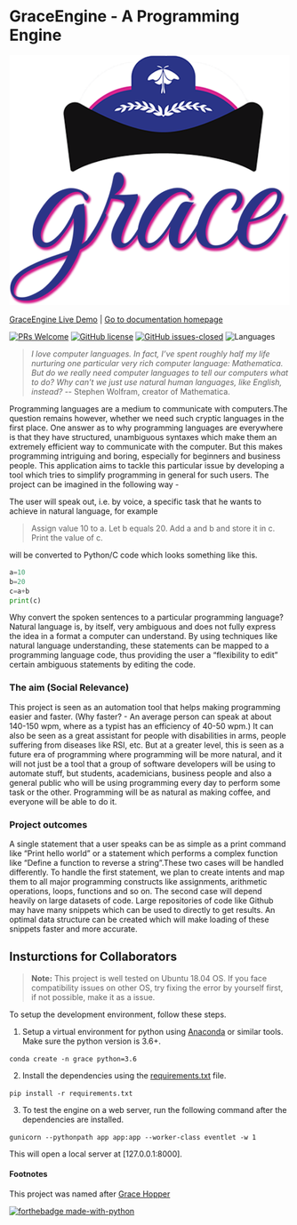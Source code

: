 # GraceEngine - A Programming Engine

![Grace Engine](Logo.png)

[GraceEngine Live Demo](http://grace-nlp.herokuapp.com) | [Go to documentation homepage](https://kb-studios.github.io/programming-engine/)

[![PRs Welcome](https://img.shields.io/badge/PRs-welcome-brightgreen.svg?style=flat-square)](http://makeapullrequest.com)
[![GitHub license](https://img.shields.io/github/license/kb-studios/GraceEngine.svg)](https://github.com/kb-studios/GraceEngine/blob/master/LICENSE)
[![GitHub issues-closed](https://img.shields.io/github/issues-closed/kb-studios/GraceEngine.svg)](https://github.com/kb-studios/GraceEngine/issues?q=is%3Aissue+is%3Aclosed)
![Languages](https://img.shields.io/github/languages/count/kb-studios/GraceEngine.svg?style=flat)

> *I love computer languages. In fact, I’ve spent roughly half my life nurturing one particular very rich computer language: Mathematica. But do we really need computer languages to tell our computers what to do? Why can’t we just use natural human languages, like English, instead?*
> -- Stephen Wolfram, creator of Mathematica.

Programming languages are a medium to communicate with computers.The question remains however, whether we need such cryptic languages in the first place. One answer as to why programming languages are everywhere is that they have structured, unambiguous syntaxes which make them an extremely efficient way to communicate with the computer. But this makes programming intriguing and boring, especially for beginners and business people. This application aims to tackle this particular issue by developing a tool which tries to simplify programming in general for such users. The project can be imagined in the following way - 

The user will speak out, i.e. by voice, a specific task that he wants to achieve in natural language, for example

> Assign value 10 to a. Let b equals 20. Add a and b and store it in c. Print the value of c.

will be converted to Python/C code which looks something like this. 

```python
a=10
b=20
c=a+b
print(c)
```

Why convert the spoken sentences to a particular programming language? Natural language is, by itself, very ambiguous and does not fully express the idea in a format a computer can understand. By using techniques like natural language understanding, these statements can be mapped to a programming language code, thus providing the user a “flexibility to edit” certain ambiguous statements by editing the code.

### The aim (Social Relevance)
This project is seen as an automation tool that helps making programming easier and faster. (Why faster? - An average person can speak at about 140-150 wpm, where as a typist has an efficiency of 40-50 wpm.) It can also be seen as a great assistant for people with disabilities in arms, people suffering from diseases like RSI, etc. But at a greater level, this is seen as a future era of programming where programming will be more natural, and it will not just be a tool that a group of software developers will be using to automate stuff, but students, academicians, business people and also a general public who will be using programming every day to perform some task or the other. Programming will be as natural as making coffee, and everyone will be able to do it.


### Project outcomes
A single statement that a user speaks can be as simple as a print command like “Print hello world” or a statement which performs a complex function like “Define a function to reverse a string”.These two cases will be handled differently. To handle the first statement, we plan to create intents and map them to all major programming constructs like assignments, arithmetic operations, loops, functions and so on. The second case will depend heavily on large datasets of code. Large repositories of code like Github may have many snippets which can be used to directly to get results. An optimal data structure can be created which will make loading of these snippets faster and more accurate.

## Insturctions for Collaborators

> **Note:** This project is well tested on Ubuntu 18.04 OS. If you face compatibility issues on other OS, try fixing the error by yourself first, if not possible, make it as a issue.

To setup the development environment, follow these steps.

1. Setup a virtual environment for python using [Anaconda](https://www.anaconda.com/download/#linux) or similar tools. Make sure the python version is 3.6+.

`conda create -n grace python=3.6`

2. Install the dependencies using the [requirements.txt](requirements.txt) file.

`pip install -r requirements.txt`

3. To test the engine on a web server, run the following command after the dependencies are installed.

`gunicorn --pythonpath app app:app --worker-class eventlet -w 1`

This will open a local server at [127.0.0.1:8000].

#### Footnotes

This project was named after [Grace Hopper](https://en.wikipedia.org/wiki/Grace_Hopper)

[![forthebadge made-with-python](http://ForTheBadge.com/images/badges/made-with-python.svg)](https://www.python.org/)

